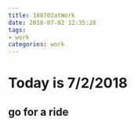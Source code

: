 ```yaml
---
title: 180702atWork
date: 2018-07-02 12:35:28
tags:
- work
categories: work
---
```

# Today is 7/2/2018 #

## go for a ride ##
